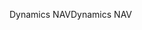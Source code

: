 <span data-ttu-id="a6d29-101">Dynamics NAV</span><span class="sxs-lookup"><span data-stu-id="a6d29-101">Dynamics NAV</span></span>